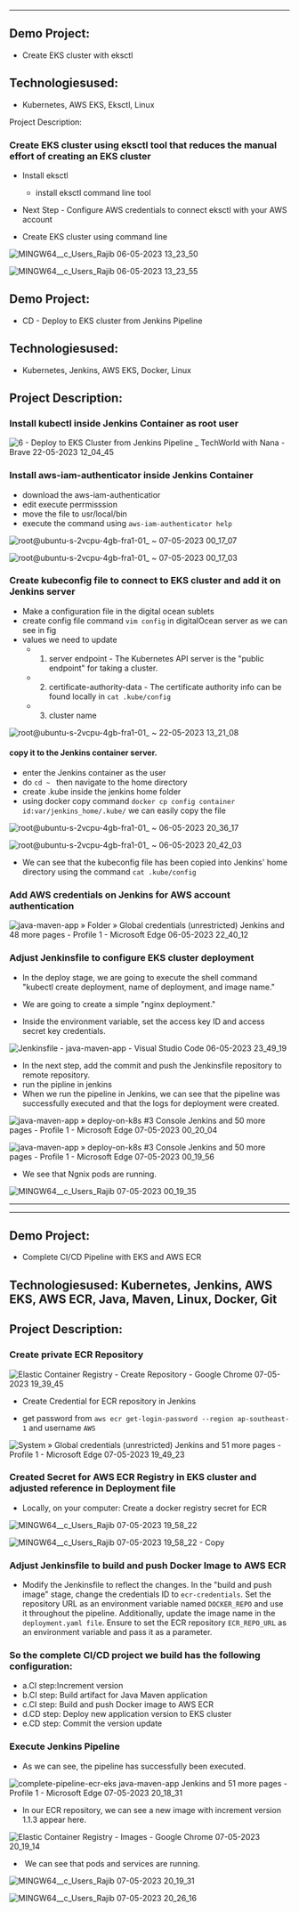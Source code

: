 

------------------------------------------------------------

## Demo Project:
* Create EKS cluster with eksctl 
## Technologiesused: 
* Kubernetes, AWS EKS, Eksctl, Linux


Project Description:

### Create EKS cluster using eksctl tool that reduces the manual effort of creating an EKS cluster

* Install eksctl
  * install eksctl command line tool 

* Next Step - Configure  AWS credentials to connect eksctl with your AWS account

* Create EKS cluster using command line


![MINGW64__c_Users_Rajib 06-05-2023 13_23_50](https://github.com/Rajib-Mardi/Kubernetes-on-AWS-EKS/assets/96679708/6c1d3647-02f9-42f2-bdc7-6f1ef29a2382)


![MINGW64__c_Users_Rajib 06-05-2023 13_23_55](https://github.com/Rajib-Mardi/Kubernetes-on-AWS-EKS/assets/96679708/3f0729db-e033-4a3a-8fe7-57477aad0c29)


## Demo Project:
* CD - Deploy to EKS cluster from Jenkins Pipeline 
## Technologiesused: 
* Kubernetes, Jenkins, AWS EKS, Docker, Linux 
## Project Description:

### Install kubectl inside Jenkins Container as root user


![6 - Deploy to EKS Cluster from Jenkins Pipeline _ TechWorld with Nana - Brave 22-05-2023 12_04_45](https://github.com/Rajib-Mardi/Kubernetes-on-AWS-EKS/assets/96679708/6f8569d8-aa8c-403a-aa63-9ed135a320dd)


### Install aws-iam-authenticator inside Jenkins Container
* download the aws-iam-authenticatior
* edit execute perrmisssion
* move the file to usr/local/bin
* execute the command using ```aws-iam-authenticator help```

![root@ubuntu-s-2vcpu-4gb-fra1-01_ ~ 07-05-2023 00_17_07](https://github.com/Rajib-Mardi/Kubernetes-on-AWS-EKS/assets/96679708/05d434bc-885f-4f25-9d1a-d8b67aeb6c11)


![root@ubuntu-s-2vcpu-4gb-fra1-01_ ~ 07-05-2023 00_17_03](https://github.com/Rajib-Mardi/Kubernetes-on-AWS-EKS/assets/96679708/950e9368-4511-46fc-b2cb-92412ca92994)


### Create kubeconfig file to connect to EKS cluster and add it on Jenkins server

* Make a configuration file in the digital ocean sublets 
* create config file command ```vim config``` in digitalOcean server as we can see in fig
* values we need to update
   * 1.  server endpoint - The Kubernetes API server is the "public endpoint" for taking a cluster.
   * 2. certificate-authority-data - The certificate authority info can be found locally in ```cat .kube/config ```
   * 3. cluster name


![root@ubuntu-s-2vcpu-4gb-fra1-01_ ~ 22-05-2023 13_21_08](https://github.com/Rajib-Mardi/Kubernetes-on-AWS-EKS/assets/96679708/e473e0a6-e962-4d2f-88d2-3a2f864c55f6)


####  copy it to the Jenkins container server.

* enter the Jenkins container as the user
* do ```cd ~ ``` then navigate to the home directory
* create .kube inside the jenkins home folder
* using docker copy command ``` docker cp config container id:var/jenkins_home/.kube/ ``` we can easily copy  the file

![root@ubuntu-s-2vcpu-4gb-fra1-01_ ~ 06-05-2023 20_36_17](https://github.com/Rajib-Mardi/Kubernetes-on-AWS-EKS/assets/96679708/99c4d885-fb15-4521-b389-31f8c0872214)

![root@ubuntu-s-2vcpu-4gb-fra1-01_ ~ 06-05-2023 20_42_03](https://github.com/Rajib-Mardi/Kubernetes-on-AWS-EKS/assets/96679708/ebe21fd3-cdeb-442f-8330-747641f00559)


* We can see that the kubeconfig file has been copied into Jenkins' home directory using the command ``` cat .kube/config  ```

### Add AWS credentials on Jenkins for AWS account authentication

 ![java-maven-app » Folder » Global credentials (unrestricted)  Jenkins  and 48 more pages - Profile 1 - Microsoft​ Edge 06-05-2023 22_40_12](https://github.com/Rajib-Mardi/Kubernetes-on-AWS-EKS/assets/96679708/68febc48-2c42-469d-9512-e74c61da18d8)


### Adjust Jenkinsfile to configure EKS cluster deployment 

* In the deploy stage, we are going to execute the shell command "kubectl create deployment, name of deployment, and image name."
* We are going to create a simple "nginx deployment."

* Inside the environment variable, set the access key ID and access secret key credentials.

![Jenkinsfile - java-maven-app - Visual Studio Code 06-05-2023 23_49_19](https://github.com/Rajib-Mardi/Kubernetes-on-AWS-EKS/assets/96679708/3b22d3f7-9fa8-4122-bc88-699455388ed2)

 
 
  * In the next step, add the commit and push the Jenkinsfile repository to remote repository.
* run the pipline in jenkins
* When we run the pipeline in Jenkins, we can see that the pipeline was successfully executed and that the logs for deployment were created.

![java-maven-app » deploy-on-k8s #3 Console  Jenkins  and 50 more pages - Profile 1 - Microsoft​ Edge 07-05-2023 00_20_04](https://github.com/Rajib-Mardi/Kubernetes-on-AWS-EKS/assets/96679708/2004f8c5-05a1-4c6e-891f-cb0dac7ba6d1)


![java-maven-app » deploy-on-k8s #3 Console  Jenkins  and 50 more pages - Profile 1 - Microsoft​ Edge 07-05-2023 00_19_56](https://github.com/Rajib-Mardi/Kubernetes-on-AWS-EKS/assets/96679708/755d39ef-8998-411f-9de2-451b5f8e7d64)


* We see that Ngnix pods are running.


![MINGW64__c_Users_Rajib 07-05-2023 00_19_35](https://github.com/Rajib-Mardi/Kubernetes-on-AWS-EKS/assets/96679708/79143a2d-830b-4900-8959-6311380e6fc3)


-----------------------------------------------------------------------

  
------------------------------------------------------------------------------
  
  
  ## Demo Project: 
  * Complete CI/CD Pipeline with EKS and AWS ECR 
  ## Technologiesused: Kubernetes, Jenkins, AWS EKS, AWS ECR, Java, Maven, Linux, Docker, Git 
  ## Project Description: 
  ### Create private ECR Repository

  ![Elastic Container Registry - Create Repository - Google Chrome 07-05-2023 19_39_45](https://github.com/Rajib-Mardi/Kubernetes-on-AWS-EKS/assets/96679708/77fca88c-8b6d-4350-8c8c-608515a5f764)



* Create Credential for ECR repository in Jenkins

 
 * get password from  ``` aws ecr get-login-password --region ap-southeast-1 ``` and username ``` AWS ```

 ![System » Global credentials (unrestricted)  Jenkins  and 51 more pages - Profile 1 - Microsoft​ Edge 07-05-2023 19_49_23](https://github.com/Rajib-Mardi/Kubernetes-on-AWS-EKS/assets/96679708/31bce19f-fe80-4987-aa77-b6f89eaa4932)


### Created Secret for AWS ECR Registry in EKS cluster and adjusted reference in Deployment file
 * Locally, on your computer: Create a docker registry secret for ECR

![MINGW64__c_Users_Rajib 07-05-2023 19_58_22](https://github.com/Rajib-Mardi/Kubernetes-on-AWS-EKS/assets/96679708/9fce5663-e994-4407-9159-8f77dd7518fe)


![MINGW64__c_Users_Rajib 07-05-2023 19_58_22 - Copy](https://github.com/Rajib-Mardi/Kubernetes-on-AWS-EKS/assets/96679708/5144587a-7195-4a52-a403-42413aae51cc)


### Adjust Jenkinsfile to build and push Docker Image to AWS ECR

* Modify the Jenkinsfile to reflect the changes. In the "build and push image" stage, change the credentials ID to ```ecr-credentials```. Set the repository URL as an environment variable named ```DOCKER_REPO``` and use it throughout the pipeline. Additionally, update the image name in the ```deployment.yaml file```. Ensure to set the ECR repository ```ECR_REPO_URL``` as an environment variable and pass it as a parameter. 

### So the complete CI/CD project we build has the following configuration:
* a.CI step:Increment version
* b.CI step: Build artifact for Java Maven application 
* c.CI step: Build and push Docker image to AWS ECR 
* d.CD step: Deploy new application version to EKS cluster 
* e.CD step: Commit the version update


### Execute Jenkins Pipeline

* As we can see, the pipeline has successfully been executed.

![complete-pipeline-ecr-eks  java-maven-app   Jenkins  and 51 more pages - Profile 1 - Microsoft​ Edge 07-05-2023 20_18_31](https://github.com/Rajib-Mardi/Kubernetes-on-AWS-EKS/assets/96679708/00fbf61d-f53e-4811-9a4d-159266190012)

* In our ECR repository, we can see a new image with increment version 1.1.3 appear here.

![Elastic Container Registry - Images - Google Chrome 07-05-2023 20_19_14](https://github.com/Rajib-Mardi/Kubernetes-on-AWS-EKS/assets/96679708/e09fa50d-6604-4e18-8ab8-ec8d7816fd3a)


*  We can see that pods and services are running.

![MINGW64__c_Users_Rajib 07-05-2023 20_19_31](https://github.com/Rajib-Mardi/Kubernetes-on-AWS-EKS/assets/96679708/557323b5-1def-4fc0-8425-5416bc6d967b)

![MINGW64__c_Users_Rajib 07-05-2023 20_26_16](https://github.com/Rajib-Mardi/Kubernetes-on-AWS-EKS/assets/96679708/03362771-01e0-4b91-9150-15feba4c5c9a)






